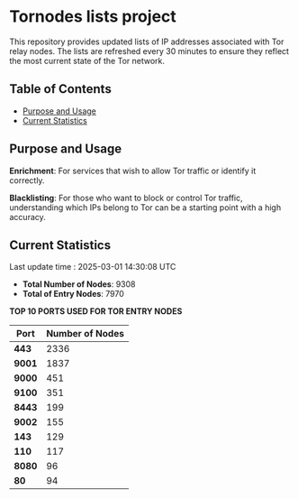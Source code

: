 # Tornodes lists project

This repository provides updated lists of IP addresses associated with Tor relay nodes. The lists are refreshed every 30 minutes to ensure they reflect the most current state of the Tor network.

## Table of Contents

- [Purpose and Usage](#purpose-and-usage)
- [Current Statistics](#current-statistics)


## Purpose and Usage

**Enrichment**: For services that wish to allow Tor traffic or identify it correctly.

**Blacklisting**: For those who want to block or control Tor traffic, understanding which IPs belong to Tor can be a starting point with a high accuracy.

## Current Statistics

Last update time : 2025-03-01 14:30:08 UTC

- **Total Number of Nodes**: 9308
- **Total of Entry Nodes**: 7970

**TOP 10 PORTS USED FOR TOR ENTRY NODES**

| **Port** | **Number of Nodes** |
|------|-----------------|
| **443**   | 2336  |
| **9001**   | 1837  |
| **9000**   | 451  |
| **9100**   | 351  |
| **8443**   | 199  |
| **9002**   | 155  |
| **143**   | 129  |
| **110**   | 117  |
| **8080**   | 96  |
| **80**   | 94  |

